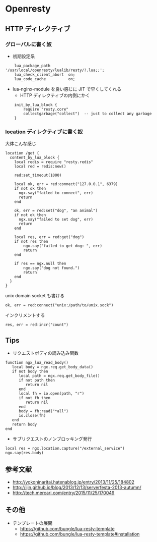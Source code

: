 # Openresty

## HTTP ディレクティブ

### グローバルに書く奴

- 初期設定系

```
    lua_package_path        '/usr/local/openresty/lualib/resty/?.lua;;';
    lua_check_client_abort  on;
    lua_code_cache          on;
```

- lua-nginx-module を良い感じに JIT で早くしてくれる
    - HTTP ディレクティブの内側にかく

```
    init_by_lua_block {
        require "resty.core"
        collectgarbage("collect")  -- just to collect any garbage
    }
```

### location ディレクティブに書く奴

大体こんな感じ

```
location /get {
  content_by_lua_block {
    local redis = require "resty.redis"
    local red = redis:new()

    red:set_timeout(1000)

    local ok, err = red:connect("127.0.0.1", 6379)
    if not ok then
      ngx.say("failed to connect", err)
      return
    end

    ok, err = red:set("dog", "an animal")
    if not ok then
      ngx.say("failed to set dog", err)
      return 
    end

    local res, err = red:get("dog")
    if not res then
        ngx.say("failed to get dog: ", err)
        return
    end

    if res == ngx.null then
        ngx.say("dog not found.")
        return
    end
  }
}
```

unix domain socket も書ける

```
ok, err = red:connect("unix:/path/to/unix.sock")
```

インクリメントする

```
res, err = red:incr("count")
```

## Tips

- リクエストボディの読み込み関数

```
function ngx_lua_read_body()
   local body = ngx.req.get_body_data()
   if not body then
      local path = ngx.req.get_body_file()
      if not path then
         return nil
      end
      local fh = io.open(path, "r")
      if not fh then
         return nil
      end
      body = fh:read("*all")
      io.close(fh)
   end
   return body
end
```

- サブリクエストのノンブロッキング発行

```
local res = ngx.location.capture("/external_service")
ngx.say(res.body)
```

## 参考文献

- http://yokoninaritai.hatenablog.jp/entry/2013/11/25/184802
- http://ijin.github.io/blog/2013/12/13/serverfesta-2013-autumn/
- http://tech.mercari.com/entry/2015/11/25/170049

## その他

- テンプレートの展開
    - https://github.com/bungle/lua-resty-template
    - https://github.com/bungle/lua-resty-template#installation
